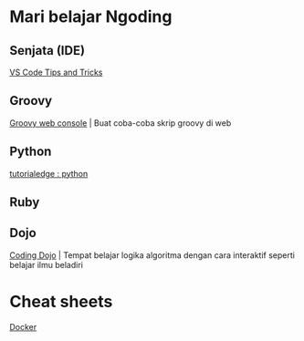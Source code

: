 # Mari belajar Ngoding
## Senjata (IDE)
[VS Code Tips and Tricks](https://github.com/MarcosEllys/vscode-tips-and-tricks)

## Groovy

[Groovy web console](https://groovyconsole.appspot.com/) | Buat coba-coba skrip groovy di web

## Python

[tutorialedge : python](https://tutorialedge.net/course/python/)

## Ruby

## Dojo

[Coding Dojo](http://codingdojo.org) | Tempat belajar logika algoritma dengan cara interaktif seperti belajar ilmu beladiri


# Cheat sheets

[Docker](https://github.com/wsargent/docker-cheat-sheet)